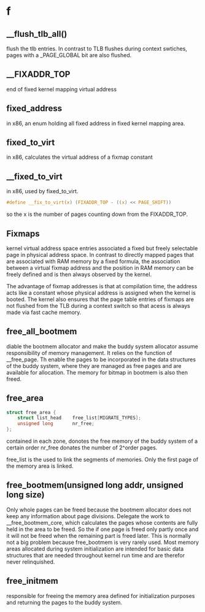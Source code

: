 # f



## __flush_tlb_all()
flush the tlb entries. In contrast to TLB flushes during context swtiches, pages with a _PAGE_GLOBAL bit are also flushed.

## __FIXADDR_TOP
end of fixed kernel mapping virtual address

## fixed_address
in x86, an enum holding all fixed address in fixed kernel mapping area.

## fixed_to_virt
in x86, calculates the virtual address of a fixmap constant

## __fixed_to_virt
in x86, used by fixed_to_virt. 
```c
#define __fix_to_virt(x) (FIXADDR_TOP - ((x) << PAGE_SHIFT))
```
so the x is the number of pages counting down from the FIXADDR_TOP.

## Fixmaps
kernel virtual address space entries associated a fixed but freely selectable page in physical address space. In contrast to directly mapped pages that are associated with RAM memory by a fixed formula, the association between a virtual fixmap address and the position in RAM memory can be freely defined and is then always observed by the kernel.

The advantage of fixmap addresses is that at compilation time, the address acts like a constant whose physical address is assigned when the kernel is booted. The kernel also ensures that the page table entries of fixmaps are not flushed from the TLB during a context switch so that acess is always made via fast cache memory.

## free_all_bootmem 
diable the bootmem allocator and make the buddy system allocator assume responsibility of memory management. It relies on the function of __free_page. Th enable the pages to be incorporated in the data structures of the buddy system, where they are managed as free pages and are available for allocation. The memory for bitmap in bootmem is also then freed.

## free_area
```c
struct free_area {
	struct list_head	free_list[MIGRATE_TYPES];
	unsigned long		nr_free;
};
```
contained in each zone, donotes the free memory of the buddy system of a certain order
nr_free donates the number of 2^order pages.

free_list is the used to link the segments of memories. Only the first page of the memory area is linked.



## free_bootmem(unsigned long addr, unsigned long size)
Only whole pages can be freed because the bootmem allocator does not keep any information about page divisions. Delegate the work to __free_bootmem_core, which calculates the pages whose contents are fully held in the area to be freed. So the if one page is freed only partly once and it will not be freed when the remaining part is freed later. This is normally not a big problem because free_bootmem is very rarely used. Most memory areas allocated during system initialization are intended for basic data structures that are needed throughout kernel run time and are therefor never relinquished.

## free_initmem
responsible for freeing the memory area defined for initialization purposes and returning the pages to the buddy system. 
